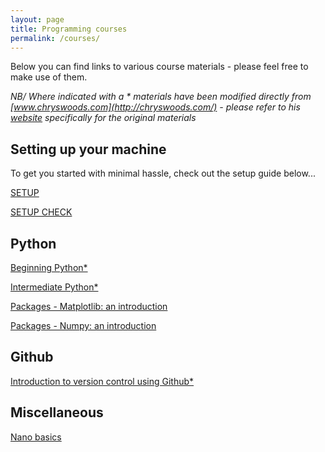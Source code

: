 ```yaml
---
layout: page
title: Programming courses
permalink: /courses/
---
```


Below you can find links to various course materials - please feel free to make use of them.

*NB/ Where indicated with a \* materials have been modified directly from [www.chryswoods.com](http://chryswoods.com/) - please refer to his [website](http://chryswoods.com/) specifically for the original materials*

## Setting up your machine

To get you started with minimal hassle, check out the setup guide below...

[SETUP](Setup/setup)

[SETUP CHECK](Setup_check/setup_check)

## Python

[Beginning Python\*](Beginners_python/README)

[Intermediate Python\*](Intermediate_python/README)

[Packages - Matplotlib: an introduction](PythonPackages_matplotlib/README_matplotlib)

[Packages - Numpy: an introduction](PythonPackages_numpy/README_numpy)

## Github

[Introduction to version control using Github\*](Intro_github/README)

## Miscellaneous

[Nano basics](nano_basics/nano_basics)
